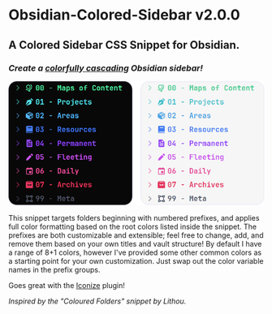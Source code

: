 # Obsidian-Colored-Sidebar v2.0.0
## A Colored Sidebar CSS Snippet for Obsidian.

### *Create a [colorfully cascading](https://youtu.be/rAkerV8rlow) Obsidian sidebar!*

![Example](./example.png)

This snippet targets folders beginning with numbered prefixes, and applies full
color formatting based on the root colors listed inside the snippet. The prefixes are both
customizable and extensible; feel free to change, add, and remove them based on
your own titles and vault structure! By default I have a range of 8+1 colors,
however I've provided some other common colors as a starting point for your own
customization. Just swap out the color variable names in the prefix groups.

Goes great with the [Iconize](https://github.com/FlorianWoelki/obsidian-iconize) plugin!

*Inspired by the "Coloured Folders" snippet by Lithou.*
